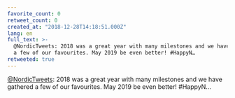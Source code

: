 ```yaml
---
favorite_count: 0
retweet_count: 0
created_at: "2018-12-28T14:18:51.000Z"
lang: en
full_text: >-
  @NordicTweets: 2018 was a great year with many milestones and we have gathered
  a few of our favourites. May 2019 be even better! #HappyN…
retweeted: true
---
```


[@NordicTweets](https://twitter.com/NordicTweets): 2018 was a great year with
many milestones and we have gathered a few of our favourites. May 2019 be even
better! #HappyN…
